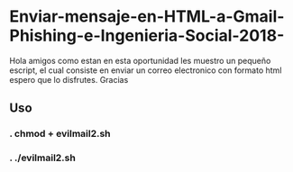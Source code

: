 # Enviar-mensaje-en-HTML-a-Gmail-Phishing-e-Ingenieria-Social-2018-

Hola amigos como estan en esta oportunidad les muestro un pequeño 
escript, el cual consiste en enviar un correo electronico con formato html 
espero que lo disfrutes. Gracias

## Uso

### . chmod + evilmail2.sh
### . ./evilmail2.sh


